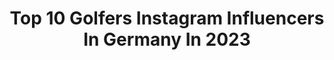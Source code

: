 ---
title: Top 10 Golfers Instagram Influencers In Germany In 2023
description: >-
  Find top golfers Instagram influencers in Germany in 2023. Most popular hashtags: #golf #golferslife #golflifestyle #golflife.
platform: Instagram
hits: 11
text_top: Discover the best Instagram profiles on inBeat.
text_bottom: Our database aggregates 11 Instagram influencers like this in Germany for you to work with.
profiles:
  - username: "annicahansen"
    fullname: >-
      OFFICIAL PAGE • ANNICA HANSEN
    bio: >-
      MODERATORIN • RIDER • YOUTUBER • GOLFER • 🌱 Horse Account 327K🐴➡️ @woelbchen YOUTUBE 211K ➡️ annicahansen SHOP @ponyliebe.de EquestrianFashion
    location: "Germany"
    followers: 131074
    engagement: 773
    commentsToLikes: 0.016495
    id: ck5c4ssjd20yn0i11wu6vamgl
    verified: true
    hashtags: "#ootd, #instagood, #blondie, #countrylife"
  - username: "lisamariegolf"
    fullname: >-
      Lisa Marie Brantly
    bio: >-
      ⛳️ Golfer 🎥 Host 👩🏼‍🎨 Designer 🌮 Foodie 📍 HTX
    location: "Germany"
    followers: 29714
    engagement: 132
    commentsToLikes: 0.065418
    id: ck15usg7voct90i19o40k8546
    verified: false
    hashtags: "#hurricaneseason, #uswomensopen, #golf, #hurricanelaura"
  - username: "joachim_llambi"
    fullname: >-
      Joachim LLambi
    bio: >-
      Moderator 🎤📺 Finanzexperte 💶. Buchautor 📖 Tanzpapst🕺🏻 Golfer 🏌🏼‍♂️MSV Duisburg und FC Barcelona ⚽️
    location: "Germany"
    followers: 71011
    engagement: 380
    commentsToLikes: 0.039709
    id: ck15r40z761cz0i19tm16afyp
    verified: true
    hashtags: "#keinewerbung, #show, #llambistanzduell, #jury"
  - username: "matthiaskilling"
    fullname: >-
      Matthias Killing
    bio: >-
      Moderator / Daddy / Golfer / auch nachts erreichbar / SAT.1 / FFS / RAN / 🎙🎙🎙PODCAST „Killing trifft...“ bei Apple, Spotify, Google und Co...
    location: "Germany"
    followers: 89222
    engagement: 157
    commentsToLikes: 0.018816
    id: ck0ubked3eniz0i19umdd8xm9
    verified: true
    hashtags: "#matthiaskilling, #podcast, #sat1fr, #ranformele"
  - username: "golfpeaches.anne"
    fullname: >-
      Anne Golfpeaches
    bio: >-
      #bogeygolf ⛳ #whyilovethisgame 🏌🏻‍♀️ #swingyourswing • 01/21: 🔜 • 11/20: ↘️ -19.3 • 03/19: #golfbeginner My #golfjourney @golfclubderluederich ♡
    location: "Germany"
    followers: 3069
    engagement: 784
    commentsToLikes: 0.092087
    id: ckaotcqo9vcei0i78oo6rcupr
    verified: false
    hashtags: "#golfaddict, #golftraining, #par, #lovegolf"
  - username: "tobisgolfblog"
    fullname: >-
      Tobias Lehmann | Golf
    bio: >-
      GOLF LOVER AND BLOGGER FROM GERMANY. CONTENT IN 🇬🇧 🇩🇪 EQUIPMENT, FASHION, TRAVEL, FRIENDS & LIFESTYLE DM|EMAIL TO COLLAB @golfgeblubber PODCAST
    location: "Germany"
    followers: 26446
    engagement: 250
    commentsToLikes: 0.055249
    id: ckap0vb10ryp90i78nharvzn3
    verified: false
    hashtags: "#golfmental, #instagolfing, #golferslife, #golfinglife"
  - username: "elke_july"
    fullname: >-
      🌞Elke🌞
    bio: >-
      《𝐖𝐞𝐫 𝐬𝐜𝐡𝐨̈𝐧 𝐬𝐞𝐢𝐧 𝐰𝐢𝐥𝐥, 𝐦𝐮𝐬𝐬 𝐥𝐚𝐜𝐡𝐞𝐧》 Fashion▪︎Lifestyle▪︎Travel▪︎Sports Mein Herz schlägt bayerisch🏞 📩 elke_july@web.de Copyright by me Impressum ⬇️
    location: "Germany"
    followers: 38987
    engagement: 210
    commentsToLikes: 0.177177
    id: ck8t4xqzm875a0j78nq37avnt
    verified: false
    hashtags: "#christmasdress, #fashioninspo, #outfitpost, #blonde"
  - username: "adriaan.vanveen"
    fullname: >-
      ADRIAAN VAN VEEN
    bio: >-
      🎭 #Schauspieler 🌱 #Vegan 🏌️ #Golf 🤸🏼 #Fitness 🖤 #Techno 📌 #Hannover 🇩🇪🇳🇱 🎬 Agentur @agentur.frehse 📰 PR @newstarmediamuc
    location: "Germany"
    followers: 18483
    engagement: 93
    commentsToLikes: 0.028050
    id: ck8syv0u3m47i0j7850l8c3el
    verified: false
    hashtags: "#onset, #pixxlounge, #schauspieler, #zdf"
  - username: "sven.sonn.pictures"
    fullname: >-
      Sven Sonnenberg | Fotograf
    bio: >-
      📸 Sony A7 III | Dji Mavic Pro 2 🚁 Portrait I Hochzeitsfotograf | Drohnenfotografie ▶️Member of @raw_community 📍Magdeburg 🇩🇪
    location: "Germany"
    followers: 4060
    engagement: 1102
    commentsToLikes: 0.029958
    id: ck6txg5o2xnci0j717vmiitvb
    verified: false
    hashtags: "#djimavicpro2, #elbe, #magdeburgerkind, #batpix"
  - username: "danielbuder"
    fullname: >-
      Daniel Buder
    bio: >-
      | Agency:@sainoutalent @crush.agency.berlin PR:Carolin Nünemann|@idasimpressions ⬇️ www.danielbuder.de ⬇️ Founder -> @celebritygolfcamp
    location: "Germany"
    followers: 15887
    engagement: 205
    commentsToLikes: 0.048126
    id: ck5c4b5yy0zdu0i11nijb34la
    verified: true
    hashtags: "#podcast, #daddyblogger, #schauspieler, #papapodcast"
---